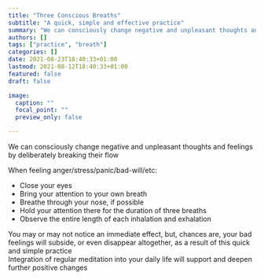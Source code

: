 ```yaml
---
title: "Three Conscious Breaths"
subtitle: "A quick, simple and effective practice"
summary: "We can consciously change negative and unpleasant thoughts and feelings by deliberately breaking their flow"
authors: []
tags: ["practice", "breath"]
categories: []
date: 2021-08-23T18:40:33+01:00
lastmod: 2021-08-12T18:40:33+01:00
featured: false
draft: false

image:
  caption: ""
  focal_point: ""
  preview_only: false

---
```

We can consciously change negative and unpleasant thoughts and feelings by deliberately breaking their flow

When feeling anger/stress/panic/bad-will/etc:

- Close your eyes
- Bring your attention to your own breath
- Breathe through your nose, if possible
- Hold your attention there for the duration of three breaths
- Observe the entire length of each inhalation and exhalation

You may or may not notice an immediate effect, but, chances are, your bad feelings will subside, or even disappear altogether, as a result of this quick and simple practice\
Integration of regular meditation into your daily life will support and deepen further positive changes
